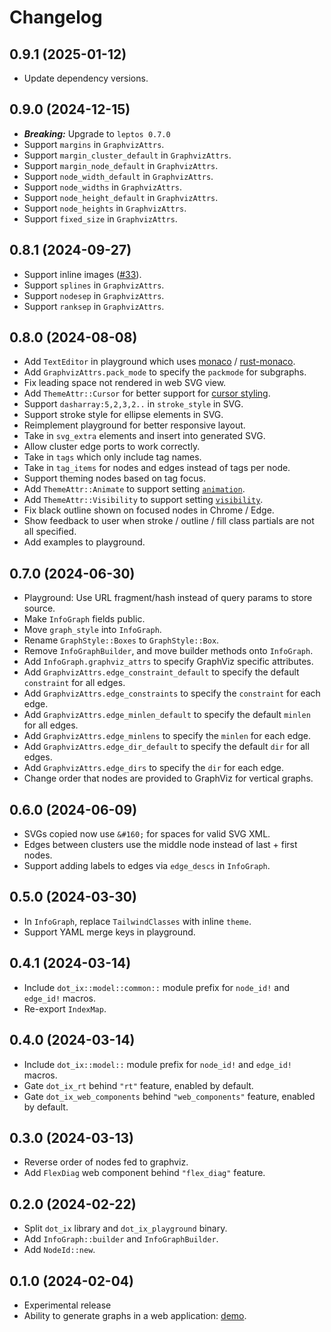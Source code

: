 # Changelog

## 0.9.1 (2025-01-12)

* Update dependency versions.


## 0.9.0 (2024-12-15)

* ***Breaking:*** Upgrade to `leptos 0.7.0`
* Support `margins` in `GraphvizAttrs`.
* Support `margin_cluster_default` in `GraphvizAttrs`.
* Support `margin_node_default` in `GraphvizAttrs`.
* Support `node_width_default` in `GraphvizAttrs`.
* Support `node_widths` in `GraphvizAttrs`.
* Support `node_height_default` in `GraphvizAttrs`.
* Support `node_heights` in `GraphvizAttrs`.
* Support `fixed_size` in `GraphvizAttrs`.


## 0.8.1 (2024-09-27)

* Support inline images ([#33]).
* Support `splines` in `GraphvizAttrs`.
* Support `nodesep` in `GraphvizAttrs`.
* Support `ranksep` in `GraphvizAttrs`.


[#33]: https://github.com/azriel91/dot_ix/issues/33


## 0.8.0 (2024-08-08)

* Add `TextEditor` in playground which uses [monaco][monaco] / [rust-monaco][rust-monaco].
* Add `GraphvizAttrs.pack_mode` to specify the `packmode` for subgraphs.
* Fix leading space not rendered in web SVG view.
* Add `ThemeAttr::Cursor` for better support for [cursor styling].
* Support `dasharray:5,2,3,2..` in `stroke_style` in SVG.
* Support stroke style for ellipse elements in SVG.
* Reimplement playground for better responsive layout.
* Take in `svg_extra` elements and insert into generated SVG.
* Allow cluster edge ports to work correctly.
* Take in `tags` which only include tag names.
* Take in `tag_items` for nodes and edges instead of tags per node.
* Support theming nodes based on tag focus.
* Add `ThemeAttr::Animate` to support setting [`animation`].
* Add `ThemeAttr::Visibility` to support setting [`visibility`].
* Fix black outline shown on focused nodes in Chrome / Edge.
* Show feedback to user when stroke / outline / fill class partials are not all specified.
* Add examples to playground.

[monaco]: https://github.com/microsoft/monaco-editor
[rust-monaco]: https://github.com/siku2/rust-monaco
[cursor styling]: https://tailwindcss.com/docs/cursor
[`animation`]: https://tailwindcss.com/docs/animation
[`visibility`]: https://tailwindcss.com/docs/visibility


## 0.7.0 (2024-06-30)

* Playground: Use URL fragment/hash instead of query params to store source.
* Make `InfoGraph` fields public.
* Move `graph_style` into `InfoGraph`.
* Rename `GraphStyle::Boxes` to `GraphStyle::Box`.
* Remove `InfoGraphBuilder`, and move builder methods onto `InfoGraph`.
* Add `InfoGraph.graphviz_attrs` to specify GraphViz specific attributes.
* Add `GraphvizAttrs.edge_constraint_default` to specify the default `constraint` for all edges.
* Add `GraphvizAttrs.edge_constraints` to specify the `constraint` for each edge.
* Add `GraphvizAttrs.edge_minlen_default` to specify the default `minlen` for all edges.
* Add `GraphvizAttrs.edge_minlens` to specify the `minlen` for each edge.
* Add `GraphvizAttrs.edge_dir_default` to specify the default `dir` for all edges.
* Add `GraphvizAttrs.edge_dirs` to specify the `dir` for each edge.
* Change order that nodes are provided to GraphViz for vertical graphs.


## 0.6.0 (2024-06-09)

* SVGs copied now use `&#160;` for spaces for valid SVG XML.
* Edges between clusters use the middle node instead of last + first nodes.
* Support adding labels to edges via `edge_descs` in `InfoGraph`.


## 0.5.0 (2024-03-30)

* In `InfoGraph`, replace `TailwindClasses` with inline `theme`.
* Support YAML merge keys in playground.


## 0.4.1 (2024-03-14)

* Include `dot_ix::model::common::` module prefix for `node_id!` and `edge_id!` macros.
* Re-export `IndexMap`.


## 0.4.0 (2024-03-14)

* Include `dot_ix::model::` module prefix for `node_id!` and `edge_id!` macros.
* Gate `dot_ix_rt` behind `"rt"` feature, enabled by default.
* Gate `dot_ix_web_components` behind `"web_components"` feature, enabled by default.


## 0.3.0 (2024-03-13)

* Reverse order of nodes fed to graphviz.
* Add `FlexDiag` web component behind `"flex_diag"` feature.


## 0.2.0 (2024-02-22)

* Split `dot_ix` library and `dot_ix_playground` binary.
* Add `InfoGraph::builder` and `InfoGraphBuilder`.
* Add `NodeId::new`.


## 0.1.0 (2024-02-04)

* Experimental release
* Ability to generate graphs in a web application: [demo](https://azriel.im/dot_ix/).
